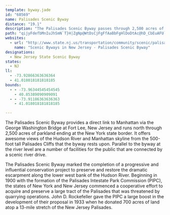 ```yaml
---
template: byway.jade
id: "68569"
name: Palisades Scenic Byway
distance: "19.1"
description: "The Palisades Scenic Byway passes through 2,500 acres of New Jersey parkland before ending at the New York state border. The Parkway offers views of the Hudson River and Manhattan skyline from the 500-foot tall Palisades Cliffs."
path: "qijyFdefbMnIuJhSmN`T}H|ZgNp@WtDsCjFgFfAaBbFgHlDoDtAc@hD_CbEuAFU`Dg@x@KhAOxJc@xIe@|DUh\\sGvDDxThDzCD|DTrL?rBx@`Er@vJ~@tHxAfIbBtFjAvVbIxObFbOjEf[lGtAXrDhDlI`AnMrCbIl@~DDpJs@rKKlEWbF?lGl@bE~BrD|CxCbCzErDrElBvIzBjMtBzPlCnLjBtGbAbFxBlFbDxBrBhCrCxFlHrFxFhEbDlFxCpLTdK{AjF}@zM}C|KsBpJPhEjA`Bz@xQnJfOxD`HrDbK|DdGrCrNhHzQlJ|EhBxHxBfMfEnTpM|MdGnPpFvUvHrAhApLrIfL`BhG|@rE|@hGjBpIzFZ\\~BzBjDdD|ChEtAvFtGxBvErBrGnDtKbD"
websites: 
  - url: "http://www.state.nj.us/transportation/community/scenic/palisades.shtm"
    name: "Scenic Byways in New Jersey - Palisades Scenic Byway"
designations: 
  - New Jersey State Scenic Byway
states: 
  - NJ
ll: 
  - -73.92866363636364
  - 41.018018181818185
bounds: 
  - - -73.96344545454545
    - 40.85389090909091
  - - -73.91186363636363
    - 41.018018181818185

---
```


The Palisades Scenic Byway provides a direct link to
Manhattan via the George Washington Bridge at Fort Lee, New Jersey and runs north through 2,500 acres of parkland ending at the New York state border. It offers awesome views of the Hudson River and Manhattan skyline from the 500-foot tall Palisades Cliffs that the byway rests upon. Parallel to the byway at the river level are a number of facilities for the public that are connected by a scenic river drive.

The Palisades Scenic Byway marked the completion of a
progressive and influential conservation project to preserve and
restore the dramatic escarpment along the lower west bank of the
Hudson River. Beginning in 1900 with the formation of the Palisades
Intestate Park Commission (PIPC), the states of New York and New
Jersey commenced a cooperative effort to acquire and preserve a
large tract of the Palisades that was threatened by quarrying
operations. John D. Rockefeller gave the PIPC a large boost in the
development of their proposal in 1933 when he donated 700 acres of
land atop a 13-mile stretch of the New Jersey Palisades.

